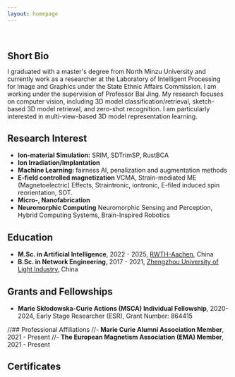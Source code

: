 ```yaml
---
layout: homepage
---
```


<h1 id="about-me"></h1>

<h2 style="margin: 60px 0px 10px;">Short Bio</h2>

I graduated with a master's degree from North Minzu University and currently work as a researcher at the Laboratory of Intelligent Processing for Image and Graphics under the State Ethnic Affairs Commission. I am working under the supervision of Professor Bai Jing. My research focuses on computer vision, including 3D model classification/retrieval, sketch-based 3D model retrieval, and zero-shot recognition. I am particularly interested in multi-view-based 3D model representation learning.

## Research Interest

- **Ion-material Simulation:** SRIM, SDTrimSP, RustBCA
- **Ion Irradiation/Implantation**
- **Machine Learning:** fairness AI, penalization and augmentation methods
- **E-field controlled magnetization** VCMA, Strain-mediated ME (Magnetoelectric) Effects, Straintronic, iontronic, E-filed induced spin reorientation, SOT.
- **Micro-, Nanofabrication**
- **Neuromorphic Computing** Neuromorphic Sensing and Perception, Hybrid Computing Systems, Brain-Inspired Robotics

## Education
- **M.Sc. in Artificial Intelligence**, 2022 - 2025, [RWTH-Aachen](https://www.rwth-aachen.de/go/id/a/?lidx=1), China
- **B.Sc. in Network Engineering**, 2017 - 2021, [Zhengzhou University of Light Industry](https://www.njtech.edu.cn/), China

## Grants and Fellowships
- **Marie Skłodowska-Curie Actions (MSCA) Individual Fellowship**, 2020-2024, Early Stage Researcher (ESR), Grant Number: 864415

//## Professional Affiliations
//- **Marie Curie Alumni Association Member**, 2021 - Present
//- **The European Magnetism Association (EMA) Member**, 2021 - Present

## Certificates

<div data-iframe-width="150" data-iframe-height="270" data-share-badge-id="343635de-7d0f-43ea-922d-432566a4b1e5" data-share-badge-host="https://www.credly.com"></div><script type="text/javascript" async src="//cdn.credly.com/assets/utilities/embed.js"></script>

<!--{% include_relative _includes/news.md %}-->

<!--{% include_relative _includes/projects.md %}-->

<!--{% include_relative _includes/publications.md %}-->

<!--{% include_relative _includes/conference.md %}-->

<!--{% include_relative _includes/contact.md %}-->
